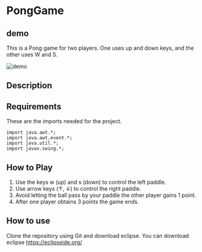 # PongGame

## demo
This is a Pong game for two players. One uses up and down keys, and the other uses W and S.

![demo](https://github.com/stephanezab/PongGame/assets/75401897/e45b36f4-e25f-4cc2-8244-6f3b5e62b87f)

## Description

## Requirements
These are the imports needed for the project.
```
import java.awt.*;
import java.awt.event.*;
import java.util.*;
import javax.swing.*;
```

## How to Play

1. Use the keys w (up) and s (down) to control the left paddle.
2. Use arrow keys (↑, ↓) to control the right paddle.
3. Avoid letting the ball pass by your paddle the other player gains 1 point.
4. After one player obtains 3 points the game ends.

## How to use
Clone the repository using Git and download eclipse. You can download eclipse https://eclipseide.org/

